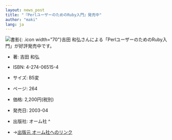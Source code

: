 ```yaml
---
layout: news_post
title: "『PerlユーザーのためのRuby入門』発売中"
author: "maki"
lang: ja
---
```


![書影](http://www.ohmsha.co.jp/data/books/cover/4-274-06515-4.gif){:
.icon width="70"}吉田 和弘さんによる「PerlユーザーのためのRuby入門」が好評発売中です。

* 著: 吉田 和弘
* ISBN: 4-274-06515-4
* サイズ: B5変
* ページ: 264
* 価格: 2,200円(税別)
* 発売日: 2003-04
* 出版社: オーム社
^

* →[出版元 オーム社へのリンク][1]



[1]: http://ssl.ohmsha.co.jp/cgi-bin/menu.cgi?ISBN=4-274-06515-4
